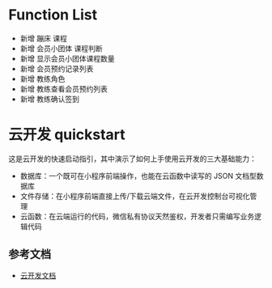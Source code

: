 # Function List
- 新增 蹦床 课程
- 新增 会员小团体 课程判断
- 新增 显示会员小团体课程数量
- 新增 会员预约记录列表
- 新增 教练角色
- 新增 教练查看会员预约列表
- 新增 教练确认签到

# 云开发 quickstart

这是云开发的快速启动指引，其中演示了如何上手使用云开发的三大基础能力：

- 数据库：一个既可在小程序前端操作，也能在云函数中读写的 JSON 文档型数据库
- 文件存储：在小程序前端直接上传/下载云端文件，在云开发控制台可视化管理
- 云函数：在云端运行的代码，微信私有协议天然鉴权，开发者只需编写业务逻辑代码

## 参考文档

- [云开发文档](https://developers.weixin.qq.com/miniprogram/dev/wxcloud/basis/getting-started.html)

